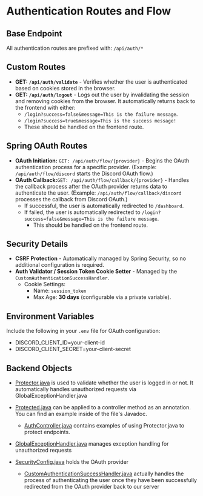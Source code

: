 # Authentication Routes and Flow

## Base Endpoint

All authentication routes are prefixed with: `/api/auth/*`

## Custom Routes

- **GET: `/api/auth/validate`** - Verifies whether the user is authenticated based on cookies stored in the browser.
- **GET: `/api/auth/logout`** - Logs out the user by invalidating the session and removing cookies from the browser. It automatically returns back to the frontend with either:
  - `/login?success=false&message=This is the failure message`.
  - `/login?success=true&message=This is the success message!`
  - These should be handled on the frontend route.

## Spring OAuth Routes

- **OAuth Initiation:** `GET: /api/auth/flow/{provider}` - Begins the OAuth authentication process for a specific provider. (Example: `/api/auth/flow/discord` starts the Discord OAuth flow.)
- **OAuth Callback:**`GET: /api/auth/flow/callback/{provider}` - Handles the callback process after the OAuth provider returns data to authenticate the user. (Example: `/api/auth/flow/callback/discord` processes the callback from Discord OAuth.)
  - If successful, the user is automatically redirected to `/dashboard`.
  - If failed, the user is automatically redirected to `/login?success=false&message=This is the failure message`.
    - This should be handled on the frontend route.

## Security Details

- **CSRF Protection** - Automatically managed by Spring Security, so no additional configuration is required.
- **Auth Validator / Session Token Cookie Setter** - Managed by the `CustomAuthenticationSuccessHandler`.
  - Cookie Settings:
    - Name: `session_token`
    - Max Age: **30 days** (configurable via a private variable).

## Environment Variables

Include the following in your `.env` file for OAuth configuration:

- DISCORD_CLIENT_ID=your-client-id
- DISCORD_CLIENT_SECRET=your-client-secret

## Backend Objects

- [Protector.java](https://github.com/0pengu/codebloom/tree/main/src/main/java/com/patina/codebloom/common/security/Protector.java) is used to validate whether the user is logged in or not. It automatically handles unauthorized requests via GlobalExceptionHandler.java

- [Protected.java](https://github.com/0pengu/codebloom/tree/main/src/main/java/com/patina/codebloom/common/security/annotation/Protected.java) can be applied to a controller method as an annotation. You can find an example inside of the file's Javadoc.

  - [AuthController.java](https://github.com/0pengu/codebloom/tree/main/src/main/java/com/patina/codebloom/api/auth/AuthController.java) contains examples of using Protector.java to protect endpoints.

- [GlobalExceptionHandler.java](https://github.com/tahminator/codebloom/blob/main/src/main/java/com/patina/codebloom/utilities/GlobalExceptionHandler.java) manages exception handling for unauthorized requests

- [SecurityConfig.java](https://github.com/tahminator/codebloom/blob/main/src/main/java/com/patina/codebloom/api/auth/security/SecurityConfig.java) holds the OAuth provider

  - [CustomAuthenticationSuccessHandler.java](https://github.com/0pengu/codebloom/tree/main/src/main/java/com/patina/codebloom/api/auth/security/CustomAuthenticationSuccessHandler.java) actually handles the process of authenticating the user once they have been successfully redirected from the OAuth provider back to our server
